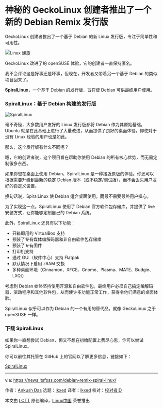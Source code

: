 [#]: subject: "Mysterious GeckoLinux Creator Reveals a New Debian Remix Distro"
[#]: via: "https://news.itsfoss.com/debian-remix-spiral-linux/"
[#]: author: "Ankush Das https://news.itsfoss.com/author/ankush/"
[#]: collector: "lkxed"
[#]: translator: "lkxed"
[#]: reviewer: " "
[#]: publisher: " "
[#]: url: " "

神秘的 GeckoLinux 创建者推出了一个新的 Debian Remix 发行版
======
GeckoLinux 创建者推出了一个基于 Debian 的新 Linux 发行版，专注于简单性和可用性。

![Linux 螺旋][1]

GeckoLinux 改进了的 openSUSE 体验，它的创建者一直保持匿名。

我不会评论这是好事还是坏事，但现在，开发者又带着另一个基于 Debian 的类似项目回来了。

**SpiralLinux**，一个基于 Debian 的发行版，旨在使 Debian 可供最终用户使用。

### SpiralLinux：基于 Debian 构建的发行版

![SpiralLinux][2]

毫不奇怪，大多数用户友好的 Linux 发行版都将 Debian 作为其原始基础。Ubuntu 就是在此基础上进行了大量改进，从而提供了良好的桌面体验，即使对于没有 Linux 经验的用户也是如此。

那么，这个发行版有什么不同呢？

嗯，它的创建者说，这个项目旨在帮助你使用 Debian 的所有核心优势，而无需定制很多东西。

如果你想在桌面上使用 Debian，SpiralLinux 是一种接近原版的体验。你还可以根据需要升级到最新的稳定 Debian 版本（或不稳定/测试版），而不会丢失用户友好的自定义设置。

换句话说，SpiralLinux 使 Debian 适合桌面使用，而最不需要最终用户操心。

为了实现这一点，SpiralLinux 使用了 Debian 官方软件包存储库，并提供了 live 安装方式，让你能够定制自己的 Debian 系统。

此外，SpiralLinux 还具有以下功能：

* 开箱即用的 VirtualBox 支持
* 预装了专有媒体编解码器和非自由软件包存储库
* 预装了专有固件
* 打印机支持
* 通过 GUI（软件中心）支持 Flatpak
* 默认情况下启用 zRAM 交换
* 多种桌面环境（Cinnamon、XFCE、Gnome、Plasma、MATE、Budgie、LXQt）

考虑到 Debian 始终坚持使用开源和自由软件包，最终用户必须自己搞定编解码器、驱动程序和其他软件包，从而使许多功能正常工作，获得令他们满意的桌面体验。

SpiralLinux 似乎可以作为 Debian 的一个有用的替代品，就像 GeckoLinux 之于 openSUSE 一样。

### 下载 SpiralLinux

如果你一直想尝试 Debian，但又不想在初始配置上费尽心思，你可以尝试 SpiralLinux。

你可以前往其托管在 GitHub 上的官网以了解更多信息，链接如下：

[SpiralLinux][3]

--------------------------------------------------------------------------------

via: https://news.itsfoss.com/debian-remix-spiral-linux/

作者：[Ankush Das][a]
选题：[lkxed][b]
译者：[lkxed](https://github.com/lkxed)
校对：[校对者ID](https://github.com/校对者ID)

本文由 [LCTT](https://github.com/LCTT/TranslateProject) 原创编译，[Linux中国](https://linux.cn/) 荣誉推出

[a]: https://news.itsfoss.com/author/ankush/
[b]: https://github.com/lkxed
[1]: https://news.itsfoss.com/wp-content/uploads/2022/06/spiral-linux-debian-remix-distro.jpg
[2]: https://news.itsfoss.com/wp-content/uploads/2022/06/spirallinux.jpg
[3]: https://spirallinux.github.io/
